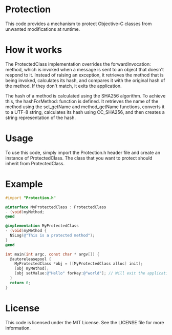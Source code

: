 
# Protection

This code provides a mechanism to protect Objective-C classes from unwanted modifications at runtime.

# How it works

The ProtectedClass implementation overrides the forwardInvocation: method, which is invoked when a message is sent to an object that doesn't respond to it. Instead of raising an exception, it retrieves the method that is being invoked, calculates its hash, and compares it with the original hash of the method. If they don't match, it exits the application.

The hash of a method is calculated using the SHA256 algorithm. To achieve this, the hashForMethod: function is defined. It retrieves the name of the method using the sel_getName and method_getName functions, converts it to a UTF-8 string, calculates its hash using CC_SHA256, and then creates a string representation of the hash.

# Usage

To use this code, simply import the Protection.h header file and create an instance of ProtectedClass. The class that you want to protect should inherit from ProtectedClass.

# Example

```objective-c
#import "Protection.h"

@interface MyProtectedClass : ProtectedClass
- (void)myMethod;
@end

@implementation MyProtectedClass
- (void)myMethod {
  NSLog(@"This is a protected method");
}
@end

int main(int argc, const char * argv[]) {
  @autoreleasepool {
    MyProtectedClass *obj = [[MyProtectedClass alloc] init];
    [obj myMethod];
    [obj setValue:@"Hello" forKey:@"world"]; // Will exit the application
  }
  return 0;
}
```

# License

This code is licensed under the MIT License. See the LICENSE file for more information.

